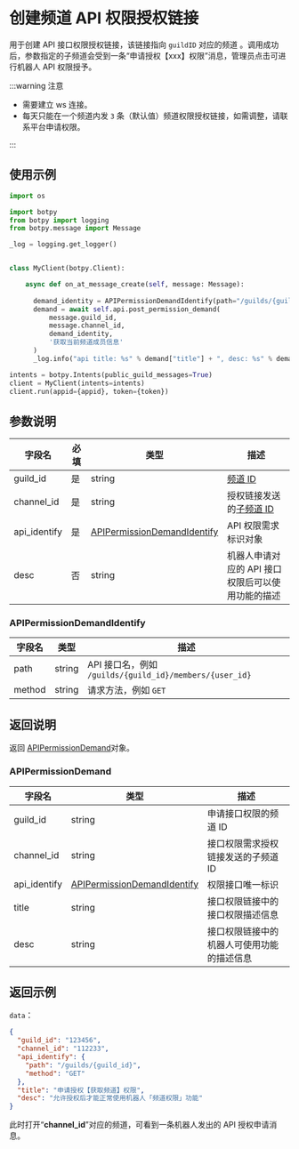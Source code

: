# 创建频道 API 权限授权链接 

用于创建 API 接口权限授权链接，该链接指向 `guildID` 对应的频道 。调用成功后，参数指定的子频道会受到一条“申请授权【xxx】权限”消息，管理员点击可进行机器人 API 权限授予。

:::warning 注意

- 需要建立 ws 连接。
- 每天只能在一个频道内发 `3` 条（默认值）频道权限授权链接，如需调整，请联系平台申请权限。

:::

## 使用示例

```python
import os

import botpy
from botpy import logging
from botpy.message import Message

_log = logging.get_logger()


class MyClient(botpy.Client):

    async def on_at_message_create(self, message: Message):
      
      demand_identity = APIPermissionDemandIdentify(path="/guilds/{guild_id}/members/{user_id}", method="GET")
      demand = await self.api.post_permission_demand(
          message.guild_id,
          message.channel_id,
          demand_identity,
          '获取当前频道成员信息'
      )
      _log.info("api title: %s" % demand["title"] + ", desc: %s" % demand["desc"])

intents = botpy.Intents(public_guild_messages=True)
client = MyClient(intents=intents)
client.run(appid={appid}, token={token})
```

## 参数说明

| 字段名              | 必填 | 类型                                                  | 描述                         |
| ------------------- | ---- | ----------------------------------------------------- | ---------------------------- |
| guild_id             | 是   | string                                                | [频道 ID](../../model/guild.md) |
| channel_id   | 是   | string                                                      | 授权链接发送的[子频道 ID](../../model/channel.md)    |
| api_identify | 是   | [APIPermissionDemandIdentify](#apipermissiondemandidentify) | API 权限需求标识对象                              |
| desc         | 否   | string                                                      | 机器人申请对应的 API 接口权限后可以使用功能的描述 |

### APIPermissionDemandIdentify

| 字段名 | 类型   | 描述                                                    |
| ------ | ------ | ------------------------------------------------------- |
| path   | string | API 接口名，例如 `/guilds/{guild_id}/members/{user_id}` |
| method | string | 请求方法，例如 `GET`                                    |

## 返回说明

返回 [APIPermissionDemand](#apipermissiondemand)对象。

### APIPermissionDemand

| 字段名       | 类型                                                        | 描述                                       |
| ------------ | ----------------------------------------------------------- | ------------------------------------------ |
| guild_id     | string                                                      | 申请接口权限的频道 ID                      |
| channel_id   | string                                                      | 接口权限需求授权链接发送的子频道 ID        |
| api_identify | [APIPermissionDemandIdentify](#apipermissiondemandidentify) | 权限接口唯一标识                           |
| title        | string                                                      | 接口权限链接中的接口权限描述信息           |
| desc         | string                                                      | 接口权限链接中的机器人可使用功能的描述信息 |

## 返回示例

`data`：

```json
{
  "guild_id": "123456",
  "channel_id": "112233",
  "api_identify": {
    "path": "/guilds/{guild_id}",
    "method": "GET"
  },
  "title": "申请授权【获取频道】权限",
  "desc": "允许授权后才能正常使用机器人「频道权限」功能"
}
```

此时打开“**channel_id**”对应的频道，可看到一条机器人发出的 API 授权申请消息。
